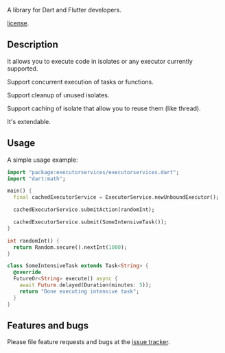 A library for Dart and Flutter developers.

[license](https://github.com/bitsydarel/executorservices/blob/master/LICENSE).

## Description
It allows you to execute code in isolates or any executor currently supported.

Support concurrent execution of tasks or functions.

Support cleanup of unused isolates.

Support caching of isolate that allow you to reuse them (like thread).

It's extendable.

## Usage

A simple usage example:

```dart
import "package:executorservices/executorservices.dart";
import "dart:math";

main() {
  final cachedExecutorService = ExecutorService.newUnboundExecutor();

  cachedExecutorService.submitAction(randomInt);

  cachedExecutorService.submit(SomeIntensiveTask());
}

int randomInt() {
  return Random.secure().nextInt(1000);
}

class SomeIntensiveTask extends Task<String> {
  @override
  FutureOr<String> execute() async {
    await Future.delayed(Duration(minutes: 5));
    return "Done executing intensive task";
  }
} 
```

## Features and bugs

Please file feature requests and bugs at the [issue tracker][tracker].

[tracker]:https://github.com/bitsydarel/executorservices/issues
